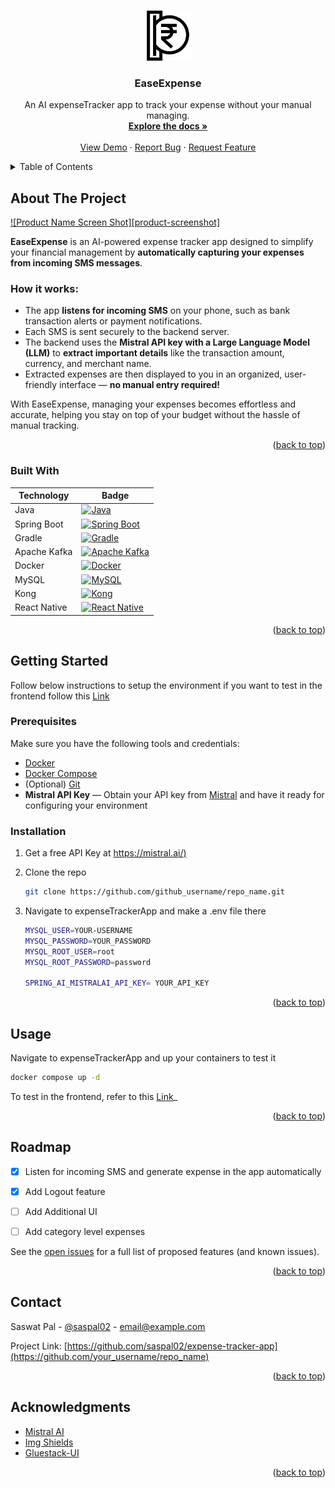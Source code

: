 <!-- Improved compatibility of back to top link: See: https://github.com/othneildrew/Best-README-Template/pull/73 -->
<a id="readme-top"></a>
<!--
*** Thanks for checking out the Best-README-Template. If you have a suggestion
*** that would make this better, please fork the repo and create a pull request
*** or simply open an issue with the tag "enhancement".
*** Don't forget to give the project a star!
*** Thanks again! Now go create something AMAZING! :D
-->



<!-- PROJECT SHIELDS -->
<!--
*** I'm using markdown "reference style" links for readability.
*** Reference links are enclosed in brackets [ ] instead of parentheses ( ).
*** See the bottom of this document for the declaration of the reference variables
*** for contributors-url, forks-url, etc. This is an optional, concise syntax you may use.
*** https://www.markdownguide.org/basic-syntax/#reference-style-links
-->

<!-- PROJECT LOGO -->
<br />
<div align="center">
  <a href="https://github.com/saspal02/expense-tracker-app">
    <img src="images/logo.png" alt="Logo" width="80" height="80">
  </a>

<h3 align="center">EaseExpense</h3>

  <p align="center">
    An AI expenseTracker app to track your expense without your manual managing.
    <br />
    <a href="https://github.com/saspal02/expense-tracker-app"><strong>Explore the docs »</strong></a>
    <br />
    <br />
    <a href="https://github.com/saspal02/expense-tracker-app">View Demo</a>
    &middot;
    <a href="https://github.com/saspal02/expense-tracker-app/issues/new?labels=bug&template=bug-report---.md">Report Bug</a>
    &middot;
    <a href="https://github.com/saspal02/expense-tracker-app/issues/new?labels=enhancement&template=feature-request---.md">Request Feature</a>
  </p>
</div>



<!-- TABLE OF CONTENTS -->
<details>
  <summary>Table of Contents</summary>
  <ol>
    <li>
      <a href="#about-the-project">About The Project</a>
      <ul>
        <li><a href="#built-with">Built With</a></li>
      </ul>
    </li>
    <li>
      <a href="#getting-started">Getting Started</a>
      <ul>
        <li><a href="#prerequisites">Prerequisites</a></li>
        <li><a href="#installation">Installation</a></li>
      </ul>
    </li>
    <li><a href="#usage">Usage</a></li>
    <li><a href="#roadmap">Roadmap</a></li>
    <li><a href="#contact">Contact</a></li>
    <li><a href="#acknowledgments">Acknowledgments</a></li>
  </ol>
</details>



<!-- ABOUT THE PROJECT -->
## About The Project

[![Product Name Screen Shot][product-screenshot]](https://example.com)

**EaseExpense** is an AI-powered expense tracker app designed to simplify your financial management by **automatically capturing your expenses from incoming SMS messages**.

### How it works:
- The app **listens for incoming SMS** on your phone, such as bank transaction alerts or payment notifications.
- Each SMS is sent securely to the backend server.
- The backend uses the **Mistral API key with a Large Language Model (LLM)** to **extract important details** like the transaction amount, currency, and merchant name.
- Extracted expenses are then displayed to you in an organized, user-friendly interface — **no manual entry required!**

With EaseExpense, managing your expenses becomes effortless and accurate, helping you stay on top of your budget without the hassle of manual tracking.

<p align="right">(<a href="#readme-top">back to top</a>)</p>

### Built With

| Technology      | Badge                                                                                                   |
|-----------------|---------------------------------------------------------------------------------------------------------|
| Java            | [![Java](https://img.shields.io/badge/Java-ED8B00?style=for-the-badge&logo=openjdk&logoColor=white)](https://www.java.com/) |
| Spring Boot     | [![Spring Boot](https://img.shields.io/badge/Spring_Boot-6DB33F?style=for-the-badge&logo=springboot&logoColor=white)](https://spring.io/projects/spring-boot) |
| Gradle          | [![Gradle](https://img.shields.io/badge/Gradle-02303A?style=for-the-badge&logo=gradle&logoColor=white)](https://gradle.org/) |
| Apache Kafka    | [![Apache Kafka](https://img.shields.io/badge/Apache_Kafka-231F20?style=for-the-badge&logo=apachekafka&logoColor=white)](https://kafka.apache.org/) |
| Docker          | [![Docker](https://img.shields.io/badge/Docker-2496ED?style=for-the-badge&logo=docker&logoColor=white)](https://www.docker.com/) |
| MySQL           | [![MySQL](https://img.shields.io/badge/MySQL-4479A1?style=for-the-badge&logo=mysql&logoColor=white)](https://www.mysql.com/) |
| Kong            | [![Kong](https://img.shields.io/badge/Kong-ED1C24?style=for-the-badge&logo=kong&logoColor=white)](https://konghq.com/) |
| React Native    | [![React Native](https://img.shields.io/badge/React_Native-20232A?style=for-the-badge&logo=react&logoColor=61DAFB)](https://reactnative.dev/) |

<p align="right">(<a href="#readme-top">back to top</a>)</p>

<!-- GETTING STARTED -->
## Getting Started

Follow below instructions to setup the environment if you want to test in the frontend follow this [Link](https://github.com/saspal02/expense-tracker-rn)

### Prerequisites

Make sure you have the following tools and credentials:

- [Docker](https://www.docker.com/get-started)
- [Docker Compose](https://docs.docker.com/compose/install/)
- (Optional) [Git](https://git-scm.com/downloads)
- **Mistral API Key** — Obtain your API key from [Mistral](https://mistral.ai/) and have it ready for configuring your environment


### Installation

1. Get a free API Key at [https://mistral.ai/)](https://mistral.ai/)


2. Clone the repo
   ```sh
   git clone https://github.com/github_username/repo_name.git
   ```
3. Navigate to expenseTrackerApp and make a .env file there
   ```sh
   MYSQL_USER=YOUR-USERNAME
   MYSQL_PASSWORD=YOUR_PASSWORD
   MYSQL_ROOT_USER=root
   MYSQL_ROOT_PASSWORD=password
   
   SPRING_AI_MISTRALAI_API_KEY= YOUR_API_KEY
   ```

<p align="right">(<a href="#readme-top">back to top</a>)</p>



<!-- USAGE EXAMPLES -->
## Usage

Navigate to expenseTrackerApp and up your containers to test it
   ```sh
   docker compose up -d
   ```

To test in the frontend, refer to this [Link](https://github.com/saspal02/expense-tracker-rn)_

<p align="right">(<a href="#readme-top">back to top</a>)</p>



<!-- ROADMAP -->
## Roadmap

- [x] Listen for incoming SMS and generate expense in the app automatically
- [x] Add Logout feature
- [ ] Add Additional UI
- [ ] Add category level expenses


See the [open issues](https://github.com/saspal02/expense-tracker-app/issues) for a full list of proposed features (and known issues).

<p align="right">(<a href="#readme-top">back to top</a>)</p>


<!-- CONTACT -->
## Contact

Saswat Pal - [@saspal02](https://twitter.com/saspal02) - email@example.com

Project Link: [https://github.com/saspal02/expense-tracker-app](https://github.com/your_username/repo_name)

<p align="right">(<a href="#readme-top">back to top</a>)</p>



<!-- ACKNOWLEDGMENTS -->
## Acknowledgments

* [Mistral AI](https://mistral.ai/)
* [Img Shields](https://shields.io)
* [Gluestack-UI](https://gluestack.io/)

<p align="right">(<a href="#readme-top">back to top</a>)</p>



